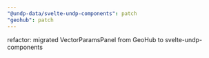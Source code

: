```yaml
---
"@undp-data/svelte-undp-components": patch
"geohub": patch
---
```


refactor: migrated VectorParamsPanel from GeoHub to svelte-undp-components
